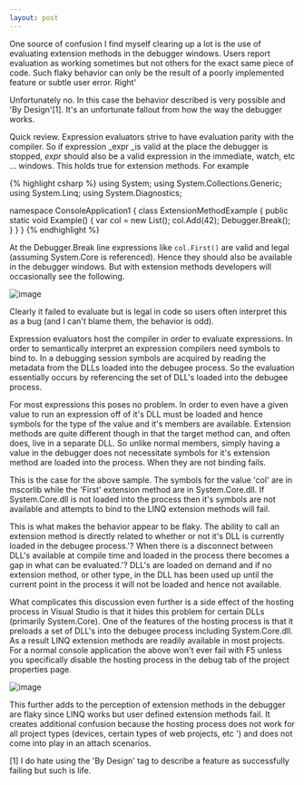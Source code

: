 ```yaml
---
layout: post
---
```

One source of confusion I find myself clearing up a lot is the use of evaluating extension methods in the debugger windows. Users report evaluation as working sometimes but not others for the exact same piece of code. Such flaky behavior can only be the result of a poorly implemented feature or subtle user error. Right'

Unfortunately no. In this case the behavior described is very possible and 'By Design'[1]. It's an unfortunate fallout from how the way the debugger works.

Quick review. Expression evaluators strive to have evaluation parity with the compiler. So if expression _expr _is valid at the place the debugger is stopped, _expr_ should also be a valid expression in the immediate, watch, etc ... windows. This holds true for extension methods. For example

    
{% highlight csharp %}
using System;
using System.Collections.Generic;
using System.Linq;
using System.Diagnostics;

namespace ConsoleApplication1 {
    class ExtensionMethodExample {
        public static void Example() {
            var col = new List<int>();
            col.Add(42);
            Debugger.Break();
        }
    }
}
{% endhighlight %}

At the Debugger.Break line expressions like `col.First()` are valid and legal (assuming System.Core is referenced). Hence they should also be available in the debugger windows. But with extension methods developers will occasionally see the following.

![image](http://blogs.msdn.com/cfs-file.ashx/__key/CommunityServer-Blogs-Components-WeblogFiles/00-00-00-39-97-metablogapi/0820.image_5F00_thumb_5F00_0D0EA6DF.png)

Clearly it failed to evaluate but is legal in code so users often interpret this as a bug (and I can't blame them, the behavior is odd).

Expression evaluators host the compiler in order to evaluate expressions. In order to semantically interpret an expression compilers need symbols to bind to. In a debugging session symbols are acquired by reading the metadata from the DLLs loaded into the debugee process. So the evaluation essentially occurs by referencing the set of DLL's loaded into the debugee process.

For most expressions this poses no problem. In order to even have a given value to run an expression off of it's DLL must be loaded and hence symbols for the type of the value and it's members are available. Extension methods are quite different though in that the target method can, and often does, live in a separate DLL. So unlike normal members, simply having a value in the debugger does not necessitate symbols for it's extension method are loaded into the process. When they are not binding fails.

This is the case for the above sample. The symbols for the value 'col' are in mscorlib while the 'First' extension method are in System.Core.dll. If System.Core.dll is not loaded into the process then it's symbols are not available and attempts to bind to the LINQ extension methods will fail.

This is what makes the behavior appear to be flaky. The ability to call an extension method is directly related to whether or not it's DLL is currently loaded in the debugee process.'? When there is a disconnect between DLL's available at compile time and loaded in the process there becomes a gap in what can be evaluated.'? DLL's are loaded on demand and if no extension method, or other type, in the DLL has been used up until the current point in the process it will not be loaded and hence not available.

What complicates this discussion even further is a side effect of the hosting process in Visual Studio is that it hides this problem for certain DLLs (primarily System.Core). One of the features of the hosting process is that it preloads a set of DLL's into the debugee process including System.Core.dll.  As a result LINQ extension methods are readily available in most projects.  For a normal console application the above won't ever fail with F5 unless you specifically disable the hosting process in the debug tab of the project properties page.

![image](http://blogs.msdn.com/cfs-file.ashx/__key/CommunityServer-Blogs-Components-WeblogFiles/00-00-00-39-97-metablogapi/0523.image_5F00_thumb_5F00_6810E665.png)

This further adds to the perception of extension methods in the debugger are flaky since LINQ works but user defined extension methods fail. It creates additional confusion because the hosting process does not work for all project types (devices, certain types of web projects, etc ') and does not come into play in an attach scenarios.

  
[1] I do hate using the 'By Design' tag to describe a feature as successfully
failing but such is life.

